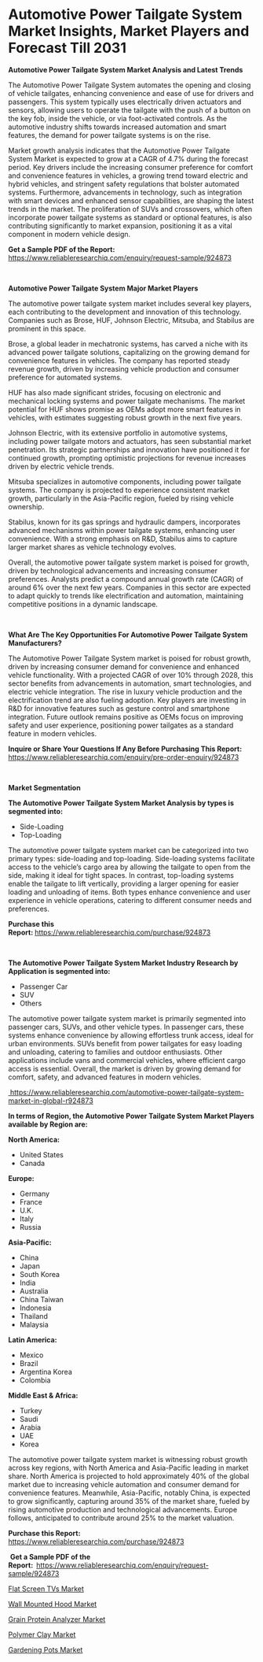 <p><h1>Automotive Power Tailgate System Market Insights, Market Players and Forecast Till 2031</h1></p><p><strong>Automotive Power Tailgate System Market Analysis and Latest Trends</strong></p>
<p><p>The Automotive Power Tailgate System automates the opening and closing of vehicle tailgates, enhancing convenience and ease of use for drivers and passengers. This system typically uses electrically driven actuators and sensors, allowing users to operate the tailgate with the push of a button on the key fob, inside the vehicle, or via foot-activated controls. As the automotive industry shifts towards increased automation and smart features, the demand for power tailgate systems is on the rise.</p><p>Market growth analysis indicates that the Automotive Power Tailgate System Market is expected to grow at a CAGR of 4.7% during the forecast period. Key drivers include the increasing consumer preference for comfort and convenience features in vehicles, a growing trend toward electric and hybrid vehicles, and stringent safety regulations that bolster automated systems. Furthermore, advancements in technology, such as integration with smart devices and enhanced sensor capabilities, are shaping the latest trends in the market. The proliferation of SUVs and crossovers, which often incorporate power tailgate systems as standard or optional features, is also contributing significantly to market expansion, positioning it as a vital component in modern vehicle design.</p></p>
<p><strong>Get a Sample PDF of the Report:&nbsp;</strong> <a href="https://www.reliableresearchiq.com/enquiry/request-sample/924873?utm_campaign=103&utm_medium=2&utm_source=Github&utm_content=ia&utm_term=12122024&utm_id=automotive-power-tailgate-system">https://www.reliableresearchiq.com/enquiry/request-sample/924873</a></p>
<p>&nbsp;</p>
<p><strong>Automotive Power Tailgate System Major Market Players</strong></p>
<p><p>The automotive power tailgate system market includes several key players, each contributing to the development and innovation of this technology. Companies such as Brose, HUF, Johnson Electric, Mitsuba, and Stabilus are prominent in this space.</p><p>Brose, a global leader in mechatronic systems, has carved a niche with its advanced power tailgate solutions, capitalizing on the growing demand for convenience features in vehicles. The company has reported steady revenue growth, driven by increasing vehicle production and consumer preference for automated systems.</p><p>HUF has also made significant strides, focusing on electronic and mechanical locking systems and power tailgate mechanisms. The market potential for HUF shows promise as OEMs adopt more smart features in vehicles, with estimates suggesting robust growth in the next five years.</p><p>Johnson Electric, with its extensive portfolio in automotive systems, including power tailgate motors and actuators, has seen substantial market penetration. Its strategic partnerships and innovation have positioned it for continued growth, prompting optimistic projections for revenue increases driven by electric vehicle trends.</p><p>Mitsuba specializes in automotive components, including power tailgate systems. The company is projected to experience consistent market growth, particularly in the Asia-Pacific region, fueled by rising vehicle ownership.</p><p>Stabilus, known for its gas springs and hydraulic dampers, incorporates advanced mechanisms within power tailgate systems, enhancing user convenience. With a strong emphasis on R&D, Stabilus aims to capture larger market shares as vehicle technology evolves.</p><p>Overall, the automotive power tailgate system market is poised for growth, driven by technological advancements and increasing consumer preferences. Analysts predict a compound annual growth rate (CAGR) of around 6% over the next few years. Companies in this sector are expected to adapt quickly to trends like electrification and automation, maintaining competitive positions in a dynamic landscape.</p></p>
<p>&nbsp;</p>
<p><strong>What Are The Key Opportunities For Automotive Power Tailgate System Manufacturers?</strong></p>
<p><p>The Automotive Power Tailgate System market is poised for robust growth, driven by increasing consumer demand for convenience and enhanced vehicle functionality. With a projected CAGR of over 10% through 2028, this sector benefits from advancements in automation, smart technologies, and electric vehicle integration. The rise in luxury vehicle production and the electrification trend are also fueling adoption. Key players are investing in R&D for innovative features such as gesture control and smartphone integration. Future outlook remains positive as OEMs focus on improving safety and user experience, positioning power tailgates as a standard feature in modern vehicles.</p></p>
<p><strong>Inquire or Share Your Questions If Any Before Purchasing This Report:</strong> <a href="https://www.reliableresearchiq.com/enquiry/pre-order-enquiry/924873?utm_campaign=103&utm_medium=2&utm_source=Github&utm_content=ia&utm_term=12122024&utm_id=automotive-power-tailgate-system">https://www.reliableresearchiq.com/enquiry/pre-order-enquiry/924873</a></p>
<p>&nbsp;</p>
<p><strong>Market Segmentation</strong></p>
<p><strong>The Automotive Power Tailgate System Market Analysis by types is segmented into:</strong></p>
<p><ul><li>Side-Loading</li><li>Top-Loading</li></ul></p>
<p><p>The automotive power tailgate system market can be categorized into two primary types: side-loading and top-loading. Side-loading systems facilitate access to the vehicle’s cargo area by allowing the tailgate to open from the side, making it ideal for tight spaces. In contrast, top-loading systems enable the tailgate to lift vertically, providing a larger opening for easier loading and unloading of items. Both types enhance convenience and user experience in vehicle operations, catering to different consumer needs and preferences.</p></p>
<p><strong>Purchase this Report:&nbsp;</strong><a href="https://www.reliableresearchiq.com/purchase/924873?utm_campaign=103&utm_medium=2&utm_source=Github&utm_content=ia&utm_term=12122024&utm_id=automotive-power-tailgate-system">https://www.reliableresearchiq.com/purchase/924873</a></p>
<p>&nbsp;</p>
<p><strong>The Automotive Power Tailgate System Market Industry Research by Application is segmented into:</strong></p>
<p><ul><li>Passenger Car</li><li>SUV</li><li>Others</li></ul></p>
<p><p>The automotive power tailgate system market is primarily segmented into passenger cars, SUVs, and other vehicle types. In passenger cars, these systems enhance convenience by allowing effortless trunk access, ideal for urban environments. SUVs benefit from power tailgates for easy loading and unloading, catering to families and outdoor enthusiasts. Other applications include vans and commercial vehicles, where efficient cargo access is essential. Overall, the market is driven by growing demand for comfort, safety, and advanced features in modern vehicles.</p></p>
<p><a href="https://www.reliableresearchiq.com/automotive-power-tailgate-system-market-in-global-r924873?utm_campaign=103&utm_medium=2&utm_source=Github&utm_content=ia&utm_term=12122024&utm_id=automotive-power-tailgate-system">&nbsp;https://www.reliableresearchiq.com/automotive-power-tailgate-system-market-in-global-r924873</a></p>
<p><strong>In terms of Region, the Automotive Power Tailgate System Market Players available by Region are:</strong></p>
<p>
    <p> <strong> North America: </strong>
        <ul>
            <li>United States</li>
            <li>Canada</li>
        </ul>
        </p> 
    <p> <strong> Europe: </strong>
        <ul>
            <li>Germany</li>
            <li>France</li>
            <li>U.K.</li>
            <li>Italy</li>
            <li>Russia</li>
        </ul>
        </p> 
    <p> <strong> Asia-Pacific: </strong>
        <ul>
            <li>China</li>
            <li>Japan</li>
            <li>South Korea</li>
            <li>India</li>
            <li>Australia</li>
            <li>China Taiwan</li>
            <li>Indonesia</li>
            <li>Thailand</li>
            <li>Malaysia</li>
        </ul>
        </p> 
    <p> <strong> Latin America: </strong>
        <ul>
            <li>Mexico</li>
            <li>Brazil</li>
            <li>Argentina Korea</li>
            <li>Colombia</li>
        </ul>
        </p> 
    <p> <strong> Middle East & Africa: </strong>
        <ul>
            <li>Turkey</li>
            <li>Saudi</li>
            <li>Arabia</li>
            <li>UAE</li>
            <li>Korea</li>
        </ul>
    </p>
    </p>
<p><p>The automotive power tailgate system market is witnessing robust growth across key regions, with North America and Asia-Pacific leading in market share. North America is projected to hold approximately 40% of the global market due to increasing vehicle automation and consumer demand for convenience features. Meanwhile, Asia-Pacific, notably China, is expected to grow significantly, capturing around 35% of the market share, fueled by rising automotive production and technological advancements. Europe follows, anticipated to contribute around 25% to the market valuation.</p></p>
<p><strong>Purchase this Report: </strong><a href="https://www.reliableresearchiq.com/purchase/924873?utm_campaign=103&utm_medium=2&utm_source=Github&utm_content=ia&utm_term=12122024&utm_id=automotive-power-tailgate-system">https://www.reliableresearchiq.com/purchase/924873</a></p>
<p>&nbsp;<strong>Get a Sample PDF of the Report:&nbsp;&nbsp;</strong><a href="https://www.reliableresearchiq.com/enquiry/request-sample/924873?utm_campaign=103&utm_medium=2&utm_source=Github&utm_content=ia&utm_term=12122024&utm_id=automotive-power-tailgate-system">https://www.reliableresearchiq.com/enquiry/request-sample/924873</a></p>
<p><strong></strong></p>
<p><p><a href="https://www.linkedin.com/pulse/future-flat-screen-tvs-market-trend-analysis-forecasted-cagr-76-ghqpf?utm_campaign=103&utm_medium=2&utm_source=Github&utm_content=ia&utm_term=12122024&utm_id=automotive-power-tailgate-system">Flat Screen TVs Market</a></p><p><a href="https://www.linkedin.com/pulse/p-factrackr-ho6he?utm_campaign=103&utm_medium=2&utm_source=Github&utm_content=ia&utm_term=12122024&utm_id=automotive-power-tailgate-system">Wall Mounted Hood Market</a></p><p><a href="https://www.linkedin.com/pulse/market-revenue-growth-forecast-grain-protein-analyzer-138-cagr-57mmc?utm_campaign=103&utm_medium=2&utm_source=Github&utm_content=ia&utm_term=12122024&utm_id=automotive-power-tailgate-system">Grain Protein Analyzer Market</a></p><p><a href="https://www.linkedin.com/pulse/accelerated-growth-polymer-clay-market-2024-2031-99-cagr-dzvif?utm_campaign=103&utm_medium=2&utm_source=Github&utm_content=ia&utm_term=12122024&utm_id=automotive-power-tailgate-system">Polymer Clay Market</a></p><p><a href="https://www.linkedin.com/pulse/study-forecastingthe-globalgardening-pots-market-growingat-gl1jc?utm_campaign=103&utm_medium=2&utm_source=Github&utm_content=ia&utm_term=12122024&utm_id=automotive-power-tailgate-system">Gardening Pots Market</a></p></p>